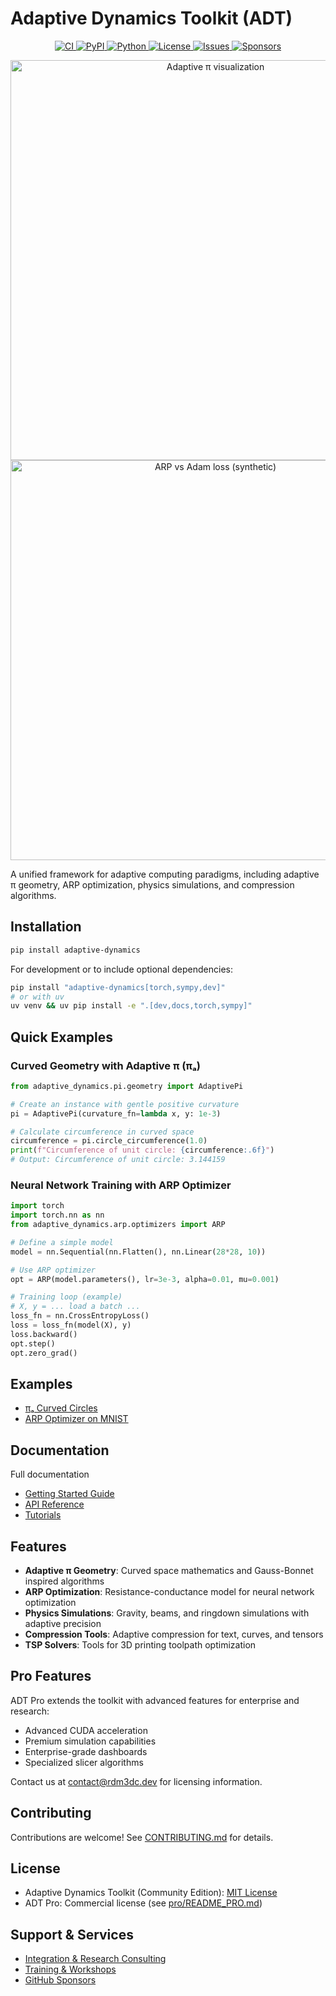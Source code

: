 # Adaptive Dynamics Toolkit (ADT)

<p align="center">
  <a href="https://github.com/RDM3DC/adaptive-dynamics-toolkit/actions">
    <img alt="CI" src="https://img.shields.io/github/actions/workflow/status/RDM3DC/adaptive-dynamics-toolkit/ci.yml?label=CI">
  </a>
  <a href="https://pypi.org/project/adaptive-dynamics/">
    <img alt="PyPI" src="https://img.shields.io/pypi/v/adaptive-dynamics.svg">
  </a>
  <a href="https://pypi.org/project/adaptive-dynamics/">
    <img alt="Python" src="https://img.shields.io/pypi/pyversions/adaptive-dynamics.svg">
  </a>
  <a href="LICENSE">
    <img alt="License" src="https://img.shields.io/badge/license-MIT-blue.svg">
  </a>
  <a href="https://github.com/RDM3DC/adaptive-dynamics-toolkit/issues">
    <img alt="Issues" src="https://img.shields.io/github/issues/RDM3DC/adaptive-dynamics-toolkit.svg">
  </a>
  <a href="https://github.com/sponsors/RDM3DC">
    <img alt="Sponsors" src="https://img.shields.io/badge/sponsor-%E2%9D%A4-ff69b4.svg">
  </a>
</p>

<p align="center">
  <img src="docs/assets/hero.gif" alt="Adaptive π visualization" width="640"><br>
  <img src="docs/assets/loss.gif" alt="ARP vs Adam loss (synthetic)" width="640">
</p>

A unified framework for adaptive computing paradigms, including adaptive π geometry, ARP optimization, physics simulations, and compression algorithms.

## Installation

```bash
pip install adaptive-dynamics
```

For development or to include optional dependencies:

```bash
pip install "adaptive-dynamics[torch,sympy,dev]"
# or with uv
uv venv && uv pip install -e ".[dev,docs,torch,sympy]"
```

## Quick Examples

### Curved Geometry with Adaptive π (πₐ)

```python
from adaptive_dynamics.pi.geometry import AdaptivePi

# Create an instance with gentle positive curvature
pi = AdaptivePi(curvature_fn=lambda x, y: 1e-3)

# Calculate circumference in curved space
circumference = pi.circle_circumference(1.0)
print(f"Circumference of unit circle: {circumference:.6f}")
# Output: Circumference of unit circle: 3.144159
```

### Neural Network Training with ARP Optimizer

```python
import torch
import torch.nn as nn
from adaptive_dynamics.arp.optimizers import ARP

# Define a simple model
model = nn.Sequential(nn.Flatten(), nn.Linear(28*28, 10))

# Use ARP optimizer
opt = ARP(model.parameters(), lr=3e-3, alpha=0.01, mu=0.001)

# Training loop (example)
# X, y = ... load a batch ...
loss_fn = nn.CrossEntropyLoss()
loss = loss_fn(model(X), y)
loss.backward()
opt.step()
opt.zero_grad()
```

## Examples

- [πₐ Curved Circles](examples/pi_a_curved_circles.ipynb)
- [ARP Optimizer on MNIST](examples/arp_mnist.ipynb)

## Documentation

Full documentation 

- [Getting Started Guide](https://RDM3DC.github.io/adaptive-dynamics-toolkit/getting-started)
- [API Reference](https://RDM3DC.github.io/adaptive-dynamics-toolkit/api)
- [Tutorials](https://RDM3DC.github.io/adaptive-dynamics-toolkit/tutorials)

## Features

- **Adaptive π Geometry**: Curved space mathematics and Gauss-Bonnet inspired algorithms
- **ARP Optimization**: Resistance-conductance model for neural network optimization
- **Physics Simulations**: Gravity, beams, and ringdown simulations with adaptive precision
- **Compression Tools**: Adaptive compression for text, curves, and tensors
- **TSP Solvers**: Tools for 3D printing toolpath optimization

## Pro Features

ADT Pro extends the toolkit with advanced features for enterprise and research:
- Advanced CUDA acceleration
- Premium simulation capabilities
- Enterprise-grade dashboards
- Specialized slicer algorithms

Contact us at [contact@rdm3dc.dev](mailto:RDM3DC@outlook.com) for licensing information.

## Contributing

Contributions are welcome! See [CONTRIBUTING.md](CONTRIBUTING.md) for details.

## License

- Adaptive Dynamics Toolkit (Community Edition): [MIT License](LICENSE)
- ADT Pro: Commercial license (see [pro/README_PRO.md](src/adaptive_dynamics/pro/README_PRO.md))

## Support & Services

- [Integration & Research Consulting](https://rdm3dc.github.io/adaptive-dynamics-toolkit/services)
- [Training & Workshops](https://rdm3dc.github.io/adaptive-dynamics-toolkit/training)
- [GitHub Sponsors](https://github.com/sponsors/RDM3DC)
